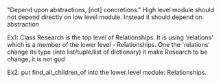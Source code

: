 "Depend upon abstractions, [not] concretions."
High level module should not depend directly on low level module. Instead it should depend on abstraction


Ex1:
Class Research is the top level of Relationships. It is using 'relations' which is a member of the lower level - Relationships. One the 'relations' change its type (into list/tuple/list of dictionary) it make Research to be change, it is not gud

Ex2:
put find_all_children_of into the lower level module: Relationships.
